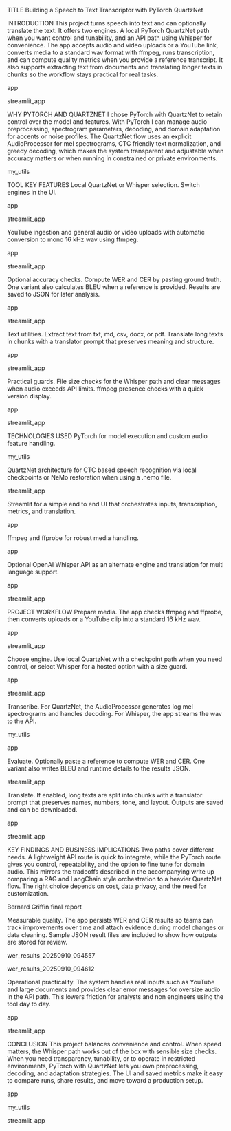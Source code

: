 TITLE
Building a Speech to Text Transcriptor with PyTorch QuartzNet

INTRODUCTION
This project turns speech into text and can optionally translate the text. It offers two engines. A local PyTorch QuartzNet path when you want control and tunability, and an API path using Whisper for convenience. The app accepts audio and video uploads or a YouTube link, converts media to a standard wav format with ffmpeg, runs transcription, and can compute quality metrics when you provide a reference transcript. It also supports extracting text from documents and translating longer texts in chunks so the workflow stays practical for real tasks. 

app

 

streamlit_app

WHY PYTORCH AND QUARTZNET
I chose PyTorch with QuartzNet to retain control over the model and features. With PyTorch I can manage audio preprocessing, spectrogram parameters, decoding, and domain adaptation for accents or noise profiles. The QuartzNet flow uses an explicit AudioProcessor for mel spectrograms, CTC friendly text normalization, and greedy decoding, which makes the system transparent and adjustable when accuracy matters or when running in constrained or private environments. 

my_utils

TOOL KEY FEATURES
Local QuartzNet or Whisper selection. Switch engines in the UI. 

app

 

streamlit_app


YouTube ingestion and general audio or video uploads with automatic conversion to mono 16 kHz wav using ffmpeg. 

app

 

streamlit_app


Optional accuracy checks. Compute WER and CER by pasting ground truth. One variant also calculates BLEU when a reference is provided. Results are saved to JSON for later analysis. 

app

 

streamlit_app


Text utilities. Extract text from txt, md, csv, docx, or pdf. Translate long texts in chunks with a translator prompt that preserves meaning and structure. 

app

 

streamlit_app


Practical guards. File size checks for the Whisper path and clear messages when audio exceeds API limits. ffmpeg presence checks with a quick version display. 

app

 

streamlit_app

TECHNOLOGIES USED
PyTorch for model execution and custom audio feature handling. 

my_utils


QuartzNet architecture for CTC based speech recognition via local checkpoints or NeMo restoration when using a .nemo file. 

streamlit_app


Streamlit for a simple end to end UI that orchestrates inputs, transcription, metrics, and translation. 

app


ffmpeg and ffprobe for robust media handling. 

app


Optional OpenAI Whisper API as an alternate engine and translation for multi language support. 

app

 

streamlit_app

PROJECT WORKFLOW
Prepare media. The app checks ffmpeg and ffprobe, then converts uploads or a YouTube clip into a standard 16 kHz wav. 

app

 

streamlit_app


Choose engine. Use local QuartzNet with a checkpoint path when you need control, or select Whisper for a hosted option with a size guard. 

app

 

streamlit_app


Transcribe. For QuartzNet, the AudioProcessor generates log mel spectrograms and handles decoding. For Whisper, the app streams the wav to the API. 

my_utils

 

app


Evaluate. Optionally paste a reference to compute WER and CER. One variant also writes BLEU and runtime details to the results JSON. 

streamlit_app


Translate. If enabled, long texts are split into chunks with a translator prompt that preserves names, numbers, tone, and layout. Outputs are saved and can be downloaded. 

app

 

streamlit_app

KEY FINDINGS AND BUSINESS IMPLICATIONS
Two paths cover different needs. A lightweight API route is quick to integrate, while the PyTorch route gives you control, repeatability, and the option to fine tune for domain audio. This mirrors the tradeoffs described in the accompanying write up comparing a RAG and LangChain style orchestration to a heavier QuartzNet flow. The right choice depends on cost, data privacy, and the need for customization. 

Bernard Griffin final report


Measurable quality. The app persists WER and CER results so teams can track improvements over time and attach evidence during model changes or data cleaning. Sample JSON result files are included to show how outputs are stored for review. 

wer_results_20250910_094557

 

wer_results_20250910_094612


Operational practicality. The system handles real inputs such as YouTube and large documents and provides clear error messages for oversize audio in the API path. This lowers friction for analysts and non engineers using the tool day to day. 

app

 

streamlit_app

CONCLUSION
This project balances convenience and control. When speed matters, the Whisper path works out of the box with sensible size checks. When you need transparency, tunability, or to operate in restricted environments, PyTorch with QuartzNet lets you own preprocessing, decoding, and adaptation strategies. The UI and saved metrics make it easy to compare runs, share results, and move toward a production setup. 

app

 

my_utils

 

streamlit_app
